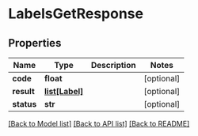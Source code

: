 # LabelsGetResponse

## Properties
Name | Type | Description | Notes
------------ | ------------- | ------------- | -------------
**code** | **float** |  | [optional] 
**result** | [**list[Label]**](Label.md) |  | [optional] 
**status** | **str** |  | [optional] 

[[Back to Model list]](../README.md#documentation-for-models) [[Back to API list]](../README.md#documentation-for-api-endpoints) [[Back to README]](../README.md)


